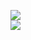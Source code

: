 [![](https://img.shields.io/badge/Made%20With-Github%20Spray-lightgrey.svg?style=for-the-badge&logo=github)](https://github.com/Annihil/github-spray#2613)  
[![](https://i.imgur.com/2DrTn0Z.gif)](https://github.com/Annihil/github-spray)